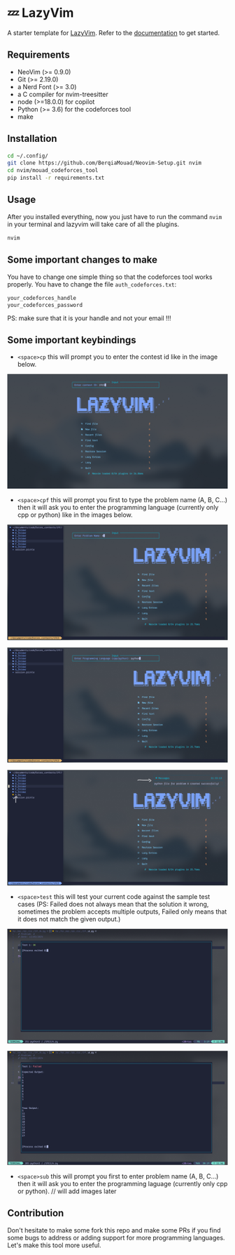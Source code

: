 # 💤 LazyVim

A starter template for [LazyVim](https://github.com/LazyVim/LazyVim).
Refer to the [documentation](https://lazyvim.github.io/installation) to get started.

## Requirements

- NeoVim (>= 0.9.0)
- Git (>= 2.19.0)
- a Nerd Font (>= 3.0)
- a C compiler for nvim-treesitter
- node (>=18.0.0) for copilot
- Python (>= 3.6) for the codeforces tool
- make

## Installation

```bash 
cd ~/.config/
git clone https://github.com/BerqiaMouad/Neovim-Setup.git nvim
cd nvim/mouad_codeforces_tool
pip install -r requirements.txt
```

## Usage

After you installed everything, now you just have to run the command `nvim` in your terminal and lazyvim will take care of all the plugins.

```bash
nvim
```

## Some important changes to make

You have to change one simple thing so that the codeforces tool works properly. You have to change the file `auth_codeforces.txt`:

```
your_codeforces_handle
your_codeforces_password

```

PS: make sure that it is your handle and not your email !!!


## Some important keybindings

- `<space>cp` this will prompt you to enter the contest id like in the image below. 

![Create Contest](images/create_contest.png)

- `<space>cpf` this will prompt you first to type the problem name (A, B, C...) then it will ask you to enter the programming language (currently only cpp or python) like in the images below.

![Create Problem (Problem Name)](images/create_problem1.png)

![Create Problem (Programming Language)](images/create_problem2.png)

![Create Problem (Result)](images/create_problem3.png)

- `<space>test` this will test your current code against the sample test cases (PS: Failed does not always mean that the solution it wrong, sometimes the problem accepts multiple outputs, Failed only means that it does not match the given output.)

![Test Solution (Passed Case)](images/test1.png)

![Test Solution (Failed Case)](images/test2.png)

- `<space>sub` this will prompt you first to enter problem name (A, B, C...) then it will ask you to enter the programming laguage (currently only cpp or python). // will add images later

## Contribution

Don't hesitate to make some fork this repo and make some PRs if you find some bugs to address or adding support for more programming languages. Let's make this tool more useful.


